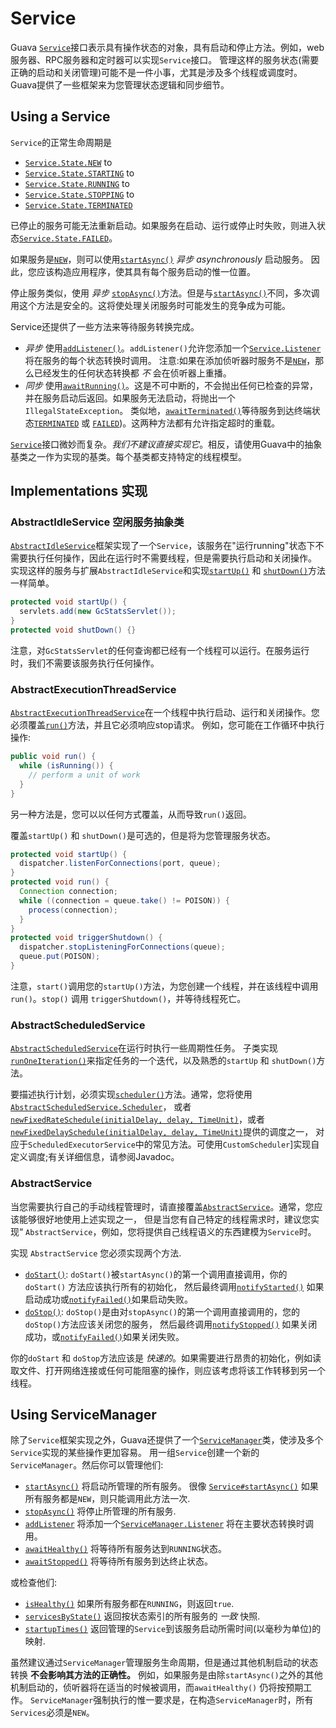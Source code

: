 # Service

Guava [`Service`]接口表示具有操作状态的对象，具有启动和停止方法。例如，web服务器、RPC服务器和定时器可以实现`Service`接口。
管理这样的服务状态(需要正确的启动和关闭管理)可能不是一件小事，尤其是涉及多个线程或调度时。Guava提供了一些框架来为您管理状态逻辑和同步细节。

## Using a Service

`Service`的正常生命周期是

*   [`Service.State.NEW`][NEW] to
*   [`Service.State.STARTING`][STARTING] to
*   [`Service.State.RUNNING`][RUNNING] to
*   [`Service.State.STOPPING`][STOPPING] to
*   [`Service.State.TERMINATED`][TERMINATED]

已停止的服务可能无法重新启动。如果服务在启动、运行或停止时失败，则进入状态[`Service.State.FAILED`][FAILED]。

如果服务是[`NEW`][NEW]，则可以使用[`startAsync()`] _异步 asynchronously_  启动服务。
因此，您应该构造应用程序，使其具有每个服务启动的惟一位置。

停止服务类似，使用 _异步_ [`stopAsync()`]方法。但是与[`startAsync()`]不同，多次调用这个方法是安全的。这将使处理关闭服务时可能发生的竞争成为可能。

Service还提供了一些方法来等待服务转换完成。

*   _异步_ 使用[`addListener()`]。`addListener()`允许您添加一个[`Service.Listener`]将在服务的每个状态转换时调用。
    注意:如果在添加侦听器时服务不是[`NEW`][NEW]，那么已经发生的任何状态转换都 _不_ 会在侦听器上重播。
*   _同步_ 使用[`awaitRunning()`]。这是不可中断的，不会抛出任何已检查的异常，并在服务启动后返回。如果服务无法启动，将抛出一个`IllegalStateException`。
    类似地，[`awaitTerminated()`]等待服务到达终端状态[`TERMINATED`][TERMINATED] 或 [`FAILED`][FAILED])。这两种方法都有允许指定超时的重载。

[`Service`]接口微妙而复杂。_我们不建议直接实现它_。相反，请使用Guava中的抽象基类之一作为实现的基类。每个基类都支持特定的线程模型。

## Implementations 实现

### AbstractIdleService 空闲服务抽象类

[`AbstractIdleService`]框架实现了一个`Service`，该服务在"运行running"状态下不需要执行任何操作，因此在运行时不需要线程，但是需要执行启动和关闭操作。
实现这样的服务与扩展`AbstractIdleService`和实现[`startUp()`] 和 [`shutDown()`]方法一样简单。

```java
protected void startUp() {
  servlets.add(new GcStatsServlet());
}
protected void shutDown() {}
```

注意，对`GcStatsServlet`的任何查询都已经有一个线程可以运行。在服务运行时，我们不需要该服务执行任何操作。

### AbstractExecutionThreadService

[`AbstractExecutionThreadService`]在一个线程中执行启动、运行和关闭操作。您必须覆盖[`run()`]方法，并且它必须响应stop请求。
例如，您可能在工作循环中执行操作:

```java
public void run() {
  while (isRunning()) {
    // perform a unit of work
  }
}
```

另一种方法是，您可以以任何方式覆盖，从而导致`run()`返回。

覆盖`startUp()` 和 `shutDown()`是可选的，但是将为您管理服务状态。

```java
protected void startUp() {
  dispatcher.listenForConnections(port, queue);
}
protected void run() {
  Connection connection;
  while ((connection = queue.take() != POISON)) {
    process(connection);
  }
}
protected void triggerShutdown() {
  dispatcher.stopListeningForConnections(queue);
  queue.put(POISON);
}
```

注意，`start()`调用您的`startUp()`方法，为您创建一个线程，并在该线程中调用`run()`。`stop()` 调用 `triggerShutdown()`，并等待线程死亡。

### AbstractScheduledService

[`AbstractScheduledService`]在运行时执行一些周期性任务。
子类实现[`runOneIteration()`]来指定任务的一个迭代，以及熟悉的`startUp` 和 `shutDown()`方法。

要描述执行计划，必须实现[`scheduler()`]方法。通常，您将使用[`AbstractScheduledService.Scheduler`]，
或者[`newFixedRateSchedule(initialDelay, delay, TimeUnit)`]，或者[`newFixedDelaySchedule(initialDelay, delay, TimeUnit)`]提供的调度之一，
对应于`ScheduledExecutorService`中的常见方法。可使用`CustomScheduler`]实现自定义调度;有关详细信息，请参阅Javadoc。

### AbstractService

当您需要执行自己的手动线程管理时，请直接覆盖[`AbstractService`]。通常，您应该能够很好地使用上述实现之一，
但是当您有自己特定的线程需求时，建议您实现“ `AbstractService`，例如，您将提供自己线程语义的东西建模为`Service`时。

实现 `AbstractService` 您必须实现两个方法.

*   [`doStart()`]: `doStart()`被`startAsync()`的第一个调用直接调用，你的`doStart()` 方法应该执行所有的初始化，
    然后最终调用[`notifyStarted()`] 如果启动成功或[`notifyFailed()`]如果启动失败。
*   [`doStop()`]: `doStop()`是由对`stopAsync()`的第一个调用直接调用的，您的 `doStop()`方法应该关闭您的服务，
    然后最终调用[`notifyStopped()`] 如果关闭成功，或[`notifyFailed()`]如果关闭失败。

你的`doStart` 和 `doStop`方法应该是 _快速的_。如果需要进行昂贵的初始化，例如读取文件、打开网络连接或任何可能阻塞的操作，则应该考虑将该工作转移到另一个线程。

## Using ServiceManager

除了`Service`框架实现之外，Guava还提供了一个[`ServiceManager`]类，使涉及多个`Service`实现的某些操作更加容易。
用一组`Service`创建一个新的`ServiceManager`。然后你可以管理他们:

*   [`startAsync()`][`ServiceManager.startAsync()`] 将启动所管理的所有服务。 
    很像 [`Service#startAsync()`][`startAsync()`] 如果所有服务都是`NEW`，则只能调用此方法一次.
*   [`stopAsync()`][`ServiceManager.stopAsync()`] 将停止所管理的所有服务.
*   [`addListener`][`ServiceManager.addListener`] 将添加一个[`ServiceManager.Listener`] 将在主要状态转换时调用。
*   [`awaitHealthy()`] 将等待所有服务达到`RUNNING`状态。
*   [`awaitStopped()`] 将等待所有服务到达终止状态。

或检查他们:

*   [`isHealthy()`] 如果所有服务都在`RUNNING`，则返回`true`.
*   [`servicesByState()`] 返回按状态索引的所有服务的 _一致_ 快照.
*   [`startupTimes()`] 返回管理的`Service`到该服务启动所需时间(以毫秒为单位)的映射.

虽然建议通过`ServiceManager`管理服务生命周期，但是通过其他机制启动的状态转换 **不会影响其方法的正确性。**
例如，如果服务是由除`startAsync()`之外的其他机制启动的，侦听器将在适当的时候被调用，而`awaitHealthy()` 仍将按预期工作。
`ServiceManager`强制执行的惟一要求是，在构造`ServiceManager`时，所有`Services`必须是`NEW`。

[`Service`]: http://google.github.io/guava/releases/snapshot/api/docs/com/google/common/util/concurrent/Service.html
[NEW]: http://google.github.io/guava/releases/snapshot/api/docs/com/google/common/util/concurrent/Service.State.html#NEW
[STARTING]: http://google.github.io/guava/releases/snapshot/api/docs/com/google/common/util/concurrent/Service.State.html#STARTING
[RUNNING]: http://google.github.io/guava/releases/snapshot/api/docs/com/google/common/util/concurrent/Service.State.html#RUNNING
[STOPPING]: http://google.github.io/guava/releases/snapshot/api/docs/com/google/common/util/concurrent/Service.State.html#STOPPING
[TERMINATED]: http://google.github.io/guava/releases/snapshot/api/docs/com/google/common/util/concurrent/Service.State.html#TERMINATED
[FAILED]: http://google.github.io/guava/releases/snapshot/api/docs/com/google/common/util/concurrent/Service.State.html#FAILED
[`startAsync()`]: http://google.github.io/guava/releases/snapshot/api/docs/com/google/common/util/concurrent/Service.html#startAsync--
[`stopAsync()`]: http://google.github.io/guava/releases/snapshot/api/docs/com/google/common/util/concurrent/Service.html#stopAsync--
[`addListener()`]: http://google.github.io/guava/releases/snapshot/api/docs/com/google/common/util/concurrent/Service.html#addListener--
[`Service.Listener`]: http://google.github.io/guava/releases/snapshot/api/docs/com/google/common/util/concurrent/Service.Listener.html
[`awaitRunning()`]: http://google.github.io/guava/releases/snapshot/api/docs/com/google/common/util/concurrent/Service.html#awaitRunning--
[`awaitTerminated()`]: http://google.github.io/guava/releases/snapshot/api/docs/com/google/common/util/concurrent/Service.html#awaitTerminated--
[`AbstractIdleService`]: http://google.github.io/guava/releases/snapshot/api/docs/com/google/common/util/concurrent/AbstractIdleService.html
[`startUp()`]: http://google.github.io/guava/releases/snapshot/api/docs/com/google/common/util/concurrent/AbstractIdleService.html#startUp--
[`shutDown()`]: http://google.github.io/guava/releases/snapshot/api/docs/com/google/common/util/concurrent/AbstractIdleService.html#shutDown--
[`AbstractExecutionThreadService`]: http://google.github.io/guava/releases/snapshot/api/docs/com/google/common/util/concurrent/AbstractExecutionThreadService.html
[`run()`]: http://google.github.io/guava/releases/snapshot/api/docs/com/google/common/util/concurrent/AbstractExecutionThreadService.html#run--
[`triggerShutdown()`]: http://google.github.io/guava/releases/snapshot/api/docs/com/google/common/util/concurrent/AbstractExecutionThreadService.html#triggerShutdown--
[`AbstractScheduledService`]: http://google.github.io/guava/releases/snapshot/api/docs/com/google/common/util/concurrent/AbstractScheduledService.html
[`runOneIteration()`]: http://google.github.io/guava/releases/snapshot/api/docs/com/google/common/util/concurrent/AbstractScheduledService.html#runOneIteration--
[`scheduler()`]: http://google.github.io/guava/releases/snapshot/api/docs/com/google/common/util/concurrent/AbstractScheduledService.html#scheduler--
[`AbstractScheduledService.Scheduler`]: http://google.github.io/guava/releases/snapshot/api/docs/com/google/common/util/concurrent/AbstractScheduledService.Scheduler.html
[`newFixedRateSchedule(initialDelay, delay, TimeUnit)`]: http://google.github.io/guava/releases/snapshot/api/docs/com/google/common/util/concurrent/AbstractScheduledService.Scheduler.html#newFixedRateSchedule-long-long-java.util.concurrent.TimeUnit-
[`newFixedDelaySchedule(initialDelay, delay, TimeUnit)`]: http://google.github.io/guava/releases/snapshot/api/docs/com/google/common/util/concurrent/AbstractScheduledService.Scheduler.html#newFixedDelaySchedule-long-long-java.util.concurrent.TimeUnit-
[`CustomScheduler`]: http://google.github.io/guava/releases/snapshot/api/docs/com/google/common/util/concurrent/AbstractScheduledService.CustomScheduler.html
[`AbstractService`]: http://google.github.io/guava/releases/snapshot/api/docs/com/google/common/util/concurrent/AbstractService.html
[`doStart()`]: http://google.github.io/guava/releases/snapshot/api/docs/com/google/common/util/concurrent/AbstractService.html#doStart--
[`notifyStarted()`]: http://google.github.io/guava/releases/snapshot/api/docs/com/google/common/util/concurrent/AbstractService.html#notifyStarted--
[`notifyFailed()`]: http://google.github.io/guava/releases/snapshot/api/docs/com/google/common/util/concurrent/AbstractService.html#notifyFailed-java.lang.Throwable-
[`doStop()`]: http://google.github.io/guava/releases/snapshot/api/docs/com/google/common/util/concurrent/AbstractService.html#doStop--
[`notifyStopped()`]: http://google.github.io/guava/releases/snapshot/api/docs/com/google/common/util/concurrent/AbstractService.html#notifyStopped--
[`ServiceManager`]: http://google.github.io/guava/releases/snapshot/api/docs/com/google/common/util/concurrent/ServiceManager.html
[`ServiceManager.startAsync()`]: http://google.github.io/guava/releases/snapshot/api/docs/com/google/common/util/concurrent/ServiceManager.html#startAsync--
[`ServiceManager.stopAsync()`]: http://google.github.io/guava/releases/snapshot/api/docs/com/google/common/util/concurrent/ServiceManager.html#stopAsync--
[`ServiceManager.addListener`]: http://google.github.io/guava/releases/snapshot/api/docs/com/google/common/util/concurrent/ServiceManager.html#addListener-com.google.common.util.concurrent.ServiceManager.Listener-java.util.concurrent.Executor-
[`ServiceManager.Listener`]: http://google.github.io/guava/releases/snapshot/api/docs/com/google/common/util/concurrent/ServiceManager.Listener.html
[`awaitHealthy()`]: http://google.github.io/guava/releases/snapshot/api/docs/com/google/common/util/concurrent/ServiceManager.html#awaitHealthy--
[`awaitStopped()`]: http://google.github.io/guava/releases/snapshot/api/docs/com/google/common/util/concurrent/ServiceManager.html#awaitStopped--
[`isHealthy()`]: http://google.github.io/guava/releases/snapshot/api/docs/com/google/common/util/concurrent/ServiceManager.html#isHealthy--
[`servicesByState()`]: http://google.github.io/guava/releases/snapshot/api/docs/com/google/common/util/concurrent/ServiceManager.html#servicesByState--
[`startupTimes()`]: http://google.github.io/guava/releases/snapshot/api/docs/com/google/common/util/concurrent/ServiceManager.html#startupTimes--
